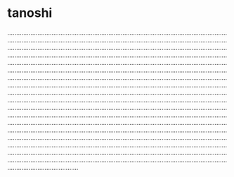 # tanoshi

................................................................................................................................................................................................................................................................................................................................................................................................................................................................................................................................................................................................................................................................................................................................................................................................................................................................................................................................................................................................................................................................................................................................................................................................................................................................................................................................................................................................................................................................................................................................................................................................................................................................................................................................................................................................................................................................................................................................................................................................................................................................................................................................................................................................................................................................................................................................................................